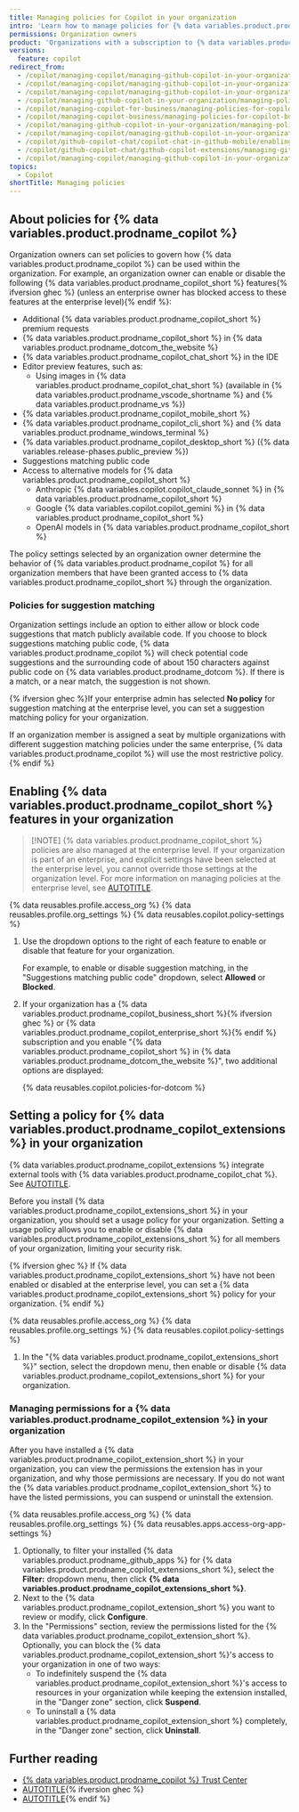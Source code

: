 ```yaml
---
title: Managing policies for Copilot in your organization
intro: 'Learn how to manage policies for {% data variables.product.prodname_copilot %} in your organization.'
permissions: Organization owners
product: 'Organizations with a subscription to {% data variables.product.prodname_copilot_for_business %} or {% data variables.product.prodname_copilot_enterprise %}'
versions:
  feature: copilot
redirect_from:
  - /copilot/managing-copilot/managing-github-copilot-in-your-organization/setting-policies-for-copilot-in-your-organization/managing-policies-for-copilot-in-your-organization
  - /copilot/managing-copilot/managing-github-copilot-in-your-organization/setting-policies-for-copilot-in-your-organization
  - /copilot/managing-copilot/managing-github-copilot-in-your-organization/managing-github-copilot-features-in-your-organization
  - /copilot/managing-github-copilot-in-your-organization/managing-policies-for-copilot-business-in-your-organization
  - /copilot/managing-copilot-for-business/managing-policies-for-copilot-for-business-in-your-organization
  - /copilot/managing-copilot-business/managing-policies-for-copilot-business-in-your-organization
  - /copilot/managing-github-copilot-in-your-organization/managing-policies-and-features-for-copilot-in-your-organization
  - /copilot/managing-copilot/managing-github-copilot-in-your-organization/managing-policies-and-features-for-copilot-in-your-organization
  - /copilot/github-copilot-chat/copilot-chat-in-github-mobile/enabling-github-copilot-chat-for-github-mobile
  - /copilot/github-copilot-chat/github-copilot-extensions/managing-github-copilot-extensions
  - /copilot/managing-copilot/managing-github-copilot-in-your-organization/managing-github-copilot-features-in-your-organization/managing-policies-for-copilot-in-your-organization
topics:
  - Copilot
shortTitle: Managing policies
---
```


## About policies for {% data variables.product.prodname_copilot %}

Organization owners can set policies to govern how {% data variables.product.prodname_copilot %} can be used within the organization. For example, an organization owner can enable or disable the following {% data variables.product.prodname_copilot_short %} features{% ifversion ghec %} (unless an enterprise owner has blocked access to these features at the enterprise level){% endif %}:

* Additional {% data variables.product.prodname_copilot_short %} premium requests
* {% data variables.product.prodname_copilot_short %} in {% data variables.product.prodname_dotcom_the_website %}
* {% data variables.product.prodname_copilot_chat_short %} in the IDE
* Editor preview features, such as:
  * Using images in {% data variables.product.prodname_copilot_chat_short %} (available in {% data variables.product.prodname_vscode_shortname %} and {% data variables.product.prodname_vs %})
* {% data variables.product.prodname_copilot_mobile_short %}
* {% data variables.product.prodname_copilot_cli_short %} and {% data variables.product.prodname_windows_terminal %}
* {% data variables.product.prodname_copilot_desktop_short %} ({% data variables.release-phases.public_preview %})
* Suggestions matching public code
* Access to alternative models for {% data variables.product.prodname_copilot_short %}
  * Anthropic {% data variables.copilot.copilot_claude_sonnet %} in {% data variables.product.prodname_copilot_short %}
  * Google {% data variables.copilot.copilot_gemini %} in {% data variables.product.prodname_copilot_short %}
  * OpenAI models in {% data variables.product.prodname_copilot_short %}

The policy settings selected by an organization owner determine the behavior of {% data variables.product.prodname_copilot %} for all organization members that have been granted access to {% data variables.product.prodname_copilot_short %} through the organization.

### Policies for suggestion matching

Organization settings include an option to either allow or block code suggestions that match publicly available code. If you choose to block suggestions matching public code, {% data variables.product.prodname_copilot %} will check potential code suggestions and the surrounding code of about 150 characters against public code on {% data variables.product.prodname_dotcom %}. If there is a match, or a near match, the suggestion is not shown.

{% ifversion ghec %}If your enterprise admin has selected **No policy** for suggestion matching at the enterprise level, you can set a suggestion matching policy for your organization.

If an organization member is assigned a seat by multiple organizations with different suggestion matching policies under the same enterprise, {% data variables.product.prodname_copilot %} will use the most restrictive policy.{% endif %}

## Enabling {% data variables.product.prodname_copilot_short %} features in your organization

>[!NOTE] {% data variables.product.prodname_copilot_short %} policies are also managed at the enterprise level. If your organization is part of an enterprise, and explicit settings have been selected at the enterprise level, you cannot override those settings at the organization level.  For more information on managing policies at the enterprise level, see [AUTOTITLE](/enterprise-cloud@latest/copilot/managing-copilot/managing-copilot-for-your-enterprise/managing-policies-and-features-for-copilot-in-your-enterprise).

{% data reusables.profile.access_org %}
{% data reusables.profile.org_settings %}
{% data reusables.copilot.policy-settings %}
1. Use the dropdown options to the right of each feature to enable or disable that feature for your organization.

   For example, to enable or disable suggestion matching, in the "Suggestions matching public code" dropdown, select **Allowed** or **Blocked**.

1. If your organization has a {% data variables.product.prodname_copilot_business_short %}{% ifversion ghec %} or {% data variables.product.prodname_copilot_enterprise_short %}{% endif %} subscription and you enable "{% data variables.product.prodname_copilot_short %} in {% data variables.product.prodname_dotcom_the_website %}", two additional options are displayed:

    {% data reusables.copilot.policies-for-dotcom %}

## Setting a policy for {% data variables.product.prodname_copilot_extensions %} in your organization

{% data variables.product.prodname_copilot_extensions %} integrate external tools with {% data variables.product.prodname_copilot_chat %}. See [AUTOTITLE](/copilot/using-github-copilot/using-extensions-to-integrate-external-tools-with-copilot-chat).

Before you install {% data variables.product.prodname_copilot_extensions_short %} in your organization, you should set a usage policy for your organization. Setting a usage policy allows you to enable or disable {% data variables.product.prodname_copilot_extensions_short %} for all members of your organization, limiting your security risk.

{% ifversion ghec %}
If {% data variables.product.prodname_copilot_extensions_short %} have not been enabled or disabled at the enterprise level, you can set a {% data variables.product.prodname_copilot_extensions_short %} policy for your organization.
{% endif %}

{% data reusables.profile.access_org %}
{% data reusables.profile.org_settings %}
{% data reusables.copilot.policy-settings %}
1. In the "{% data variables.product.prodname_copilot_extensions_short %}" section, select the dropdown menu, then enable or disable {% data variables.product.prodname_copilot_extensions_short %} for your organization.

### Managing permissions for a {% data variables.product.prodname_copilot_extension %} in your organization

After you have installed a {% data variables.product.prodname_copilot_extension_short %} in your organization, you can view the permissions the extension has in your organization, and why those permissions are necessary. If you do not want the {% data variables.product.prodname_copilot_extension_short %} to have the listed permissions, you can suspend or uninstall the extension.

{% data reusables.profile.access_org %}
{% data reusables.profile.org_settings %}
{% data reusables.apps.access-org-app-settings %}
1. Optionally, to filter your installed {% data variables.product.prodname_github_apps %} for {% data variables.product.prodname_copilot_extensions_short %}, select the **Filter:** dropdown menu, then click **{% data variables.product.prodname_copilot_extensions_short %}**.
1. Next to the {% data variables.product.prodname_copilot_extension_short %} you want to review or modify, click **Configure**.
1. In the "Permissions" section, review the permissions listed for the {% data variables.product.prodname_copilot_extension_short %}. Optionally, you can block the {% data variables.product.prodname_copilot_extension_short %}'s access to your organization in one of two ways:
    * To indefinitely suspend the {% data variables.product.prodname_copilot_extension_short %}'s access to resources in your organization while keeping the extension installed, in the "Danger zone" section, click **Suspend**.
    * To uninstall a {% data variables.product.prodname_copilot_extension_short %} completely, in the "Danger zone" section, click **Uninstall**.

## Further reading

* [{% data variables.product.prodname_copilot %} Trust Center](https://resources.github.com/copilot-trust-center)
* [AUTOTITLE](/copilot/using-github-copilot/finding-public-code-that-matches-github-copilot-suggestions){% ifversion ghec %}
* [AUTOTITLE](/copilot/setting-up-github-copilot/setting-up-github-copilot-for-your-enterprise){% endif %}
